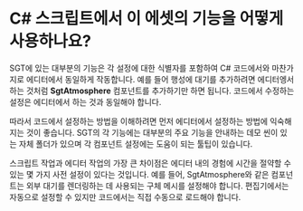 # C# 스크립트에서 이 에셋의 기능을 어떻게 사용하나요?

SGT에 있는 대부분의 기능은 각 설정에 대한 식별자를 포함하여 C# 코드에서와 마찬가지로 에디터에서 동일하게 작동합니다. 예를 들어 행성에 대기를 추가하려면 에디터엥서 하는 것처럼 **SgtAtmosphere** 컴포넌트를 추가하기만 하면 됩니다. 코드에서 수정하는 설정은 에디터에서 하는 것과 동일해야 합니다.

따라서 코드에서 설정하는 방법을 이해하려면 먼저 에디터에서 설정하는 방법에 익숙해지는 것이 좋습니다. SGT의 각 기능에는 대부분의 주요 기능을 안내하는 데모 씬이 있는 자체 폴더가 있으며 각 컴포넌트 설정에는 도움이 되는 툴팁이 있습니다.

스크립트 작업과 에디터 작업의 가장 큰 차이점은 에디터 내의 경험에 시간을 절약할 수 있는 몇 가지 사전 설정이 있다는 것입니다. 예를 들어, SgtAtmosphere와 같은 컴포넌트는 외부 대기를 렌더링하는 데 사용되는 구체 메시를 설정해야 합니다. 편집기에서는 자동으로 설정할 수 있지만 코드에서는 직접 수동으로 로드해야 합니다.